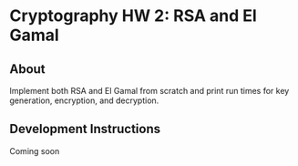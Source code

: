# Cryptography HW 2: RSA and El Gamal

## About
Implement both RSA and El Gamal from scratch and print run times for key generation, encryption, and decryption.

## Development Instructions
Coming soon
  